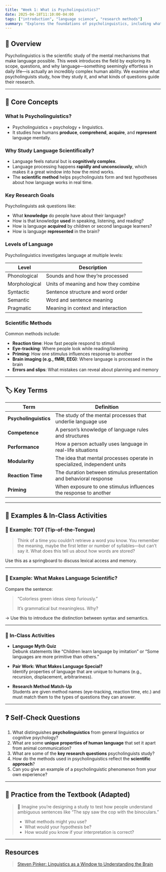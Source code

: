 ```yaml
---
title: "Week 1: What is Psycholinguistics?"
date: 2025-04-18T11:10:00-04:00
tags: ["introduction", "language science", "research methods"]
summary: "Explores the foundations of psycholinguistics, including what it studies, how it’s scientific, and why it’s interdisciplinary."
---
```




## 📘 Overview

Psycholinguistics is the scientific study of the mental mechanisms that make language possible. This week introduces the field by exploring its scope, questions, and why language—something seemingly effortless in daily life—is actually an incredibly complex human ability. We examine what psycholinguists study, how they study it, and what kinds of questions guide their research.

---

## 🧠 Core Concepts

### What Is Psycholinguistics?

- Psycholinguistics = psychology + linguistics.
- It studies how humans **produce**, **comprehend**, **acquire**, and **represent** language mentally.

### Why Study Language Scientifically?

- Language feels natural but is **cognitively complex**.
- Language processing happens **rapidly and unconsciously**, which makes it a great window into how the mind works.
- The **scientific method** helps psycholinguists form and test hypotheses about how language works in real time.

### Key Research Goals

Psycholinguists ask questions like:

- What **knowledge** do people have about their language?
- How is that knowledge **used** in speaking, listening, and reading?
- How is language **acquired** by children or second language learners?
- How is language **represented** in the brain?

### Levels of Language

Psycholinguistics investigates language at multiple levels:

| Level         | Description |
|---------------|-------------|
| Phonological  | Sounds and how they’re processed |
| Morphological | Units of meaning and how they combine |
| Syntactic     | Sentence structure and word order |
| Semantic      | Word and sentence meaning |
| Pragmatic     | Meaning in context and interaction |

### Scientific Methods

Common methods include:

- **Reaction time**: How fast people respond to stimuli
- **Eye-tracking**: Where people look while reading/listening
- **Priming**: How one stimulus influences response to another
- **Brain imaging (e.g., fMRI, EEG)**: Where language is processed in the brain
- **Errors and slips**: What mistakes can reveal about planning and memory

---

## 🏷️ Key Terms

| Term | Definition |
|------|------------|
| **Psycholinguistics** | The study of the mental processes that underlie language use |
| **Competence** | A person’s knowledge of language rules and structures |
| **Performance** | How a person actually uses language in real-life situations |
| **Modularity** | The idea that mental processes operate in specialized, independent units |
| **Reaction Time** | The duration between stimulus presentation and behavioral response |
| **Priming** | When exposure to one stimulus influences the response to another |

---

## 🧪 Examples & In-Class Activities

### 🧠 Example: TOT (Tip-of-the-Tongue)

> Think of a time you couldn’t retrieve a word you know. You remember the meaning, maybe the first letter or number of syllables—but can’t say it. What does this tell us about how words are stored?

Use this as a springboard to discuss lexical access and memory.

---

### 🔬 Example: What Makes Language Scientific?

Compare the sentence:

> “Colorless green ideas sleep furiously.”  
> 
> It’s grammatical but meaningless. Why?

→ Use this to introduce the distinction between syntax and semantics.

---

### 🎯 In-Class Activities

- **Language Myth Quiz**  
  Debunk statements like “Children learn language by imitation” or “Some languages are more primitive than others.”

- **Pair Work: What Makes Language Special?**  
  Identify properties of language that are unique to humans (e.g., recursion, displacement, arbitrariness).

- **Research Method Match-Up**  
  Students are given method names (eye-tracking, reaction time, etc.) and must match them to the types of questions they can answer.

---

## ❓ Self-Check Questions

1. What distinguishes **psycholinguistics** from general linguistics or cognitive psychology?
2. What are some **unique properties of human language** that set it apart from animal communication?
3. What are some of the **key research questions** psycholinguists study?
4. How do the methods used in psycholinguistics reflect the **scientific approach**?
5. Can you give an example of a psycholinguistic phenomenon from your own experience?

---

## 🧩 Practice from the Textbook (Adapted)

> 🧠 Imagine you’re designing a study to test how people understand ambiguous sentences like “The spy saw the cop with the binoculars.”  
> - What methods might you use?
> - What would your hypothesis be?
> - How would you know if your interpretation is correct?

---

## Resources
> [Steven Pinker: Linguistics as a Window to Understanding the Brain](https://www.youtube.com/watch?v=Q-B_ONJIEcE)







<!-- 
## 🧠 Chapter 1 Lecture Notes: An Introduction to Language Science

Welcome to the first chapter of *Introduction to Psycholinguistics*! This chapter lays the foundation for how we understand language as a mental and cognitive system.

---

## 📘 Core Topics & Concepts

### 1. What Is Psycholinguistics?

Psycholinguistics studies how language is **produced**, **comprehended**, **acquired**, and **represented** in the mind. It draws on fields like psychology, linguistics, neuroscience, and cognitive science.

> **Example**: When you hear the sentence “The cat sat on the mat,” your brain rapidly decodes sound, retrieves word meanings, and interprets sentence structure — all within seconds.

---

### 2. Hockett’s Design Features of Human Language

Charles Hockett (1960) proposed a set of features that define **human** language and distinguish it from animal communication:

* **Semanticity**: Signals convey meaning (e.g., “help” means someone needs assistance).
* **Arbitrariness**: No inherent link between signal and meaning (e.g., nothing about the word "dog" looks or sounds like an actual dog).
* **Discreteness**: Language is built from distinct units (e.g., phonemes).
* **Displacement**: Ability to talk about things not present (past, future, imaginary).
* **Duality of Patterning**: Sounds combine to form words, words combine into sentences.
* **Generativity**: Infinite sentences from finite rules and vocabulary.

> 🗂️ **Cross-linguistic Note**: All known human languages, including signed languages, share these design features.

> 🧪 **In class**: We’ll match these features to real examples from English and other languages you speak.

---

### 3. Grammar and the Mental Lexicon

* **Grammar**: The mental system of rules that governs how words combine into sentences.
* **Lexicon**: The mental store of words and their associated meanings, forms, and syntactic properties.

> **Example**: In English, “cat” is a noun, singular, and countable. This information is stored in your mental lexicon.

* **Descriptive Grammar**: Rules based on how language is actually used.
* **Prescriptive Grammar**: Rules taught as “proper usage” (e.g., never end a sentence with a preposition).

> 🔍 **Research Spotlight**: Descriptive linguistics shows that native speakers often break prescriptive rules while still communicating effectively.

> 🧪 **In class**: We’ll examine “grammar rules” you’ve learned and test whether native speakers actually follow them.

---

### 4. Animal Communication vs. Human Language

* Apes like **Washoe**, **Kanzi**, and **Nim Chimpsky** have been taught sign or symbol systems.
* These systems can demonstrate **symbolic use**, but lack **recursion**, **generativity**, and consistent **displacement**.

> **Example**: Kanzi could use symbols to request objects, but did not form novel multi-clause utterances.

> 🔁 **Key Debate**: Is recursion (the ability to embed structures within structures) unique to humans? Some argue the **Pirahã language** lacks recursion, challenging claims of universality.

> 🎬 **In class**: We’ll watch a video of Kanzi using lexigrams and complete a comparison table of human vs. non-human communication.

---

### 5. Language and Thought

* **Linguistic Determinism**: Language determines thought. (Strong Whorfian view)
* **Linguistic Relativity**: Language influences perception and memory. (Weak Whorfian view)

> 🧪 **Empirical Evidence**:
>
> * **Color Perception**: Russian speakers distinguish light/dark blues faster than English speakers.
> * **Number Concepts**: Pirahã speakers struggle with quantities beyond 2–3 due to lack of number words.
> * **Counterfactual Reasoning**: Mandarin speakers may interpret counterfactuals differently than English speakers due to language structure.

> 🎨 **In class**: You’ll participate in a short version of the “Russian blues” task and reflect on your own language experience.

---

### 6. The Language Processing System (Preview)

* **Comprehension**: Mapping sounds to meaning — involves speech perception, lexical access, syntactic parsing.
* **Production**: Mapping meaning to speech — involves conceptual preparation, word retrieval, syntactic planning, articulation.
* **Modularity Debate**: Are these components independent modules, or do they interact dynamically?

> 🧩 **In class**: We’ll build a simple diagram of comprehension and production components as a preview of future chapters.

---

## 🔁 Summary Table

| Concept               | Key Idea                                 | Example                                            |
| --------------------- | ---------------------------------------- | -------------------------------------------------- |
| Design Features       | Distinctive properties of human language | Displacement: talking about yesterday’s events     |
| Lexicon               | Mental dictionary of words               | "Run" → verb, past tense = "ran"                   |
| Grammar               | Mental rules for combining words         | Subject-verb agreement: "She runs"                 |
| Animal Communication  | Limited compared to human language       | Vervet monkey alarm calls                          |
| Linguistic Relativity | Language influences thought              | Russian speakers distinguish shades of blue faster |
| Language Processing   | Cognitive systems for language           | Comprehension and production pathways              |

---

## 📝 Self-Review Questions

1. What are the six design features of human language according to Hockett?
2. How does descriptive grammar differ from prescriptive grammar?
3. What distinguishes animal communication from human language?
4. What is recursion and why is it debated in relation to the Pirahã language?
5. Summarize one piece of empirical evidence supporting linguistic relativity.
6. What are the basic components of language comprehension and production?

---

## 📂 In-Class Resources and References

* 🎬 *Kanzi using lexigrams* – video shown in Session 2
* 📄 *Comparison Table*: Human vs. Animal Communication — distributed in class
* 🎨 *Color Discrimination*: Russian blues experiment (Session 3)
* 🧩 *Diagram handout*: Language comprehension and production — introduced in Session 3
* 📚 *Optional Reading*: Everett (2005), “Cultural Constraints on Grammar and Cognition in Pirahã” (*Current Anthropology*)

---

> 📖 Reading: Chapter 1, pp. 1–21 from *Introduction to Psycholinguistics* by Traxler
>
> -->
>
> 
> 
